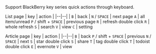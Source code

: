 Support BlackBerry key series quick actions through keyboard.

List page
| key | action |
|--|--|
| `B` | back |
`N` / `SPACE` | next page
`A` | all item/unread
`P` / shift + `SPACE` | previous page
`R` | refresh
double click `R` | whole refresh
`S` | search
`V` | view
`C` | setting

Article page
| key | action |
|--|--|
`B` | back
`P` / shift + `SPACE` | previous
`N` / `SPACE` | next
`S` | star
double click `S` | share
`T` | tag
double click `T` | todoist
double click `E` | evernote
`V` | view